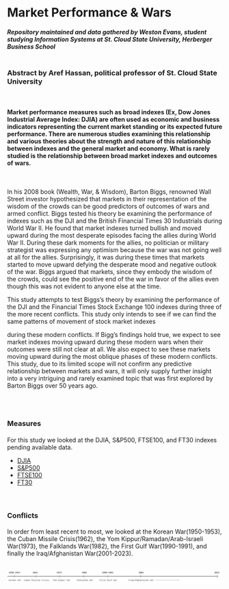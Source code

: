 # Market Performance & Wars

##### Repository maintained and data gathered by Weston Evans, student studying Information Systems at St. Cloud State University, Herberger Business School


### <br> Abstract by Aref Hassan, political professor of St. Cloud State University

&nbsp;
#### Market performance measures such as broad indexes (Ex, Dow Jones Industrial Average Index: DJIA) are often used as economic and business indicators representing the current market standing or its expected future performance. There are numerous studies examining this relationship and various theories about the strength and nature of this relationship between indexes and the general market and economy. What is rarely studied is the relationship between broad market indexes and outcomes of wars.
<br>

In his 2008 book (Wealth, War, & Wisdom), Barton Biggs, renowned Wall Street investor hypothesized that markets in their representation of the wisdom of the crowds can be good predictors of outcomes of wars and armed conflict. Biggs tested his theory be examining the performance of indexes such as the DJI and the British Financial Times 30 Industrials during World War II. He found that market indexes turned bullish and moved upward during the most desperate episodes facing the allies during World War II. During these dark moments for the allies, no politician or military strategist was expressing any optimism because the war was not going well at all for the allies. Surprisingly, it was during these times that markets started to move upward defying the desperate mood and negative outlook of the war. Biggs argued that markets, since they embody the wisdom of the crowds, could see the positive end of the war in favor of the allies even though this was not evident to anyone else at the time.

This study attempts to test Biggs’s theory by examining the performance of the DJI and the Financial Times Stock Exchange 100 indexes during three of the more recent conflicts. This study only intends to see if we can find the same patterns of movement of stock market indexes

during these modern conflicts. If Bigg’s findings hold true, we expect to see market indexes moving upward during these modern wars when their outcomes were still not clear at all. We also expect to see these markets moving upward during the most oblique phases of these modern conflicts. This study, due to its limited scope will not confirm any predictive relationship between markets and wars, it will only supply further insight into a very intriguing and rarely examined topic that was first explored by Barton Biggs over 50 years ago.

&nbsp;
#
### Measures

#### 
For this study we looked at the DJIA, S&P500, FTSE100, and FT30 indexes pending available data.

* [DJIA](https://en.wikipedia.org/wiki/Dow_Jones_Industrial_Average)
* [S&P500](https://en.wikipedia.org/wiki/S%26P_500)
* [FTSE100](https://en.wikipedia.org/wiki/FTSE_100_Index)
* [FT30](https://en.wikipedia.org/wiki/FT_30)

#
### <br> Conflicts

#### 
In order from least recent to most, we looked at the Korean War(1950-1953), the Cuban Missile Crisis(1962), the Yom Kippur/Ramadan/Arab-Israeli War(1973), the Falklands War(1982), the First Gulf War(1990-1991), and finally the Iraq/Afghanistan War(2001-2023).


&nbsp;
![timeline](Research%20Data/Misc/timeline.png)
#
